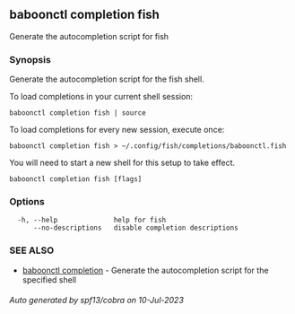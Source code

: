## baboonctl completion fish

Generate the autocompletion script for fish

### Synopsis

Generate the autocompletion script for the fish shell.

To load completions in your current shell session:

	baboonctl completion fish | source

To load completions for every new session, execute once:

	baboonctl completion fish > ~/.config/fish/completions/baboonctl.fish

You will need to start a new shell for this setup to take effect.


```
baboonctl completion fish [flags]
```

### Options

```
  -h, --help              help for fish
      --no-descriptions   disable completion descriptions
```

### SEE ALSO

* [baboonctl completion](baboonctl_completion.md)	 - Generate the autocompletion script for the specified shell

###### Auto generated by spf13/cobra on 10-Jul-2023
